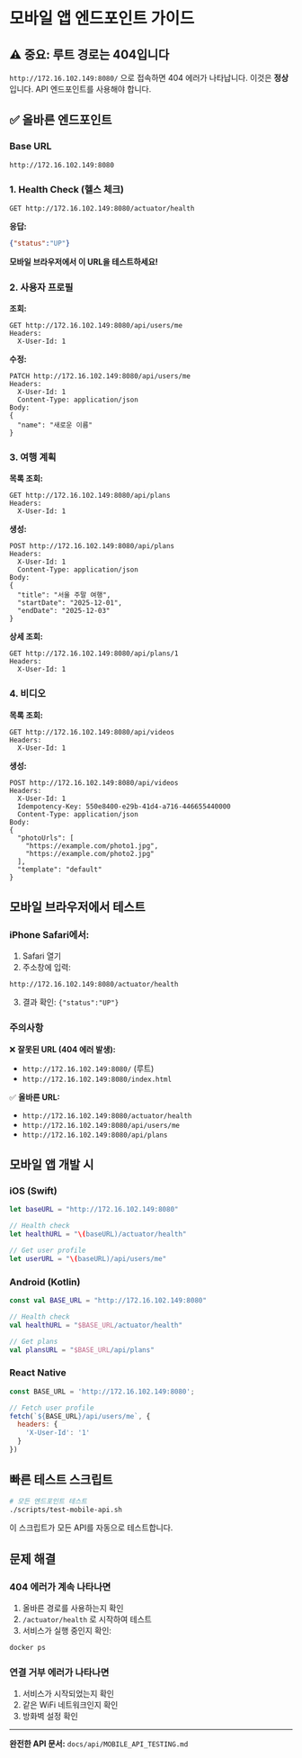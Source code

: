 # 모바일 앱 엔드포인트 가이드

## ⚠️ 중요: 루트 경로는 404입니다

`http://172.16.102.149:8080/` 으로 접속하면 404 에러가 나타납니다.
이것은 **정상**입니다. API 엔드포인트를 사용해야 합니다.

## ✅ 올바른 엔드포인트

### Base URL
```
http://172.16.102.149:8080
```

### 1. Health Check (헬스 체크)

```
GET http://172.16.102.149:8080/actuator/health
```

**응답:**
```json
{"status":"UP"}
```

**모바일 브라우저에서 이 URL을 테스트하세요!**

### 2. 사용자 프로필

**조회:**
```
GET http://172.16.102.149:8080/api/users/me
Headers:
  X-User-Id: 1
```

**수정:**
```
PATCH http://172.16.102.149:8080/api/users/me
Headers:
  X-User-Id: 1
  Content-Type: application/json
Body:
{
  "name": "새로운 이름"
}
```

### 3. 여행 계획

**목록 조회:**
```
GET http://172.16.102.149:8080/api/plans
Headers:
  X-User-Id: 1
```

**생성:**
```
POST http://172.16.102.149:8080/api/plans
Headers:
  X-User-Id: 1
  Content-Type: application/json
Body:
{
  "title": "서울 주말 여행",
  "startDate": "2025-12-01",
  "endDate": "2025-12-03"
}
```

**상세 조회:**
```
GET http://172.16.102.149:8080/api/plans/1
Headers:
  X-User-Id: 1
```

### 4. 비디오

**목록 조회:**
```
GET http://172.16.102.149:8080/api/videos
Headers:
  X-User-Id: 1
```

**생성:**
```
POST http://172.16.102.149:8080/api/videos
Headers:
  X-User-Id: 1
  Idempotency-Key: 550e8400-e29b-41d4-a716-446655440000
  Content-Type: application/json
Body:
{
  "photoUrls": [
    "https://example.com/photo1.jpg",
    "https://example.com/photo2.jpg"
  ],
  "template": "default"
}
```

## 모바일 브라우저에서 테스트

### iPhone Safari에서:

1. Safari 열기
2. 주소창에 입력:
```
http://172.16.102.149:8080/actuator/health
```
3. 결과 확인: `{"status":"UP"}`

### 주의사항

❌ **잘못된 URL (404 에러 발생):**
- `http://172.16.102.149:8080/` (루트)
- `http://172.16.102.149:8080/index.html`

✅ **올바른 URL:**
- `http://172.16.102.149:8080/actuator/health`
- `http://172.16.102.149:8080/api/users/me`
- `http://172.16.102.149:8080/api/plans`

## 모바일 앱 개발 시

### iOS (Swift)
```swift
let baseURL = "http://172.16.102.149:8080"

// Health check
let healthURL = "\(baseURL)/actuator/health"

// Get user profile
let userURL = "\(baseURL)/api/users/me"
```

### Android (Kotlin)
```kotlin
const val BASE_URL = "http://172.16.102.149:8080"

// Health check
val healthURL = "$BASE_URL/actuator/health"

// Get plans
val plansURL = "$BASE_URL/api/plans"
```

### React Native
```javascript
const BASE_URL = 'http://172.16.102.149:8080';

// Fetch user profile
fetch(`${BASE_URL}/api/users/me`, {
  headers: {
    'X-User-Id': '1'
  }
})
```

## 빠른 테스트 스크립트

```bash
# 모든 엔드포인트 테스트
./scripts/test-mobile-api.sh
```

이 스크립트가 모든 API를 자동으로 테스트합니다.

## 문제 해결

### 404 에러가 계속 나타나면

1. 올바른 경로를 사용하는지 확인
2. `/actuator/health` 로 시작하여 테스트
3. 서비스가 실행 중인지 확인:
```bash
docker ps
```

### 연결 거부 에러가 나타나면

1. 서비스가 시작되었는지 확인
2. 같은 WiFi 네트워크인지 확인
3. 방화벽 설정 확인

---

**완전한 API 문서:** `docs/api/MOBILE_API_TESTING.md`

